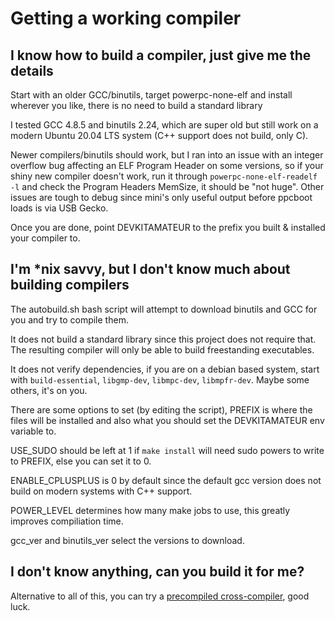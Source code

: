 # Getting a working compiler

## I know how to build a compiler, just give me the details

Start with an older GCC/binutils, target powerpc-none-elf and install wherever you like, there is no need to build a standard library

I tested GCC 4.8.5 and binutils 2.24, which are super old but still work on a modern Ubuntu 20.04 LTS system (C++ support does not build, only C).

Newer compilers/binutils should work, but I ran into an issue with an integer overflow bug affecting an ELF Program Header on some versions, so if your shiny new compiler doesn't work, run it through `powerpc-none-elf-readelf -l` and check the Program Headers MemSize, it should be "not huge". Other issues are tough to debug since mini's only useful output before ppcboot loads is via USB Gecko.

Once you are done, point DEVKITAMATEUR to the prefix you built & installed your compiler to.

## I'm \*nix savvy, but I don't know much about building compilers

The autobuild.sh bash script will attempt to download binutils and GCC for you and try to compile them.

It does not build a standard library since this project does not require that. The resulting compiler will only be able to build freestanding executables.

It does not verify dependencies, if you are on a debian based system, start with `build-essential`, `libgmp-dev`, `libmpc-dev`, `libmpfr-dev`. Maybe some others, it's on you.

There are some options to set (by editing the script), PREFIX is where the files will be installed and also what you should set the DEVKITAMATEUR env variable to.

USE\_SUDO should be left at 1 if `make install` will need sudo powers to write to PREFIX, else you can set it to 0.

ENABLE\_CPLUSPLUS is 0 by default since the default gcc version does not build on modern systems with C++ support.

POWER\_LEVEL determines how many make jobs to use, this greatly improves compiliation time.

gcc\_ver and binutils\_ver select the versions to download.

## I don't know anything, can you build it for me?

Alternative to all of this, you can try a [precompiled cross-compiler](http://gh.andrewtech.net/assets/static/ppc-cross.tar.7z), good luck.

